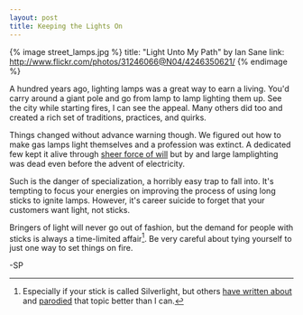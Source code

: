 ```yaml
---
layout: post
title: Keeping the Lights On
---
```


{% image street_lamps.jpg %}
  title: "Light Unto My Path" by Ian Sane
  link: http://www.flickr.com/photos/31246066@N04/4246350621/
{% endimage %}

A hundred years ago, lighting lamps was a great way to earn a living. You'd carry around a giant pole and go from lamp to lamp lighting them up. See the city while starting fires, I can see the appeal. Many others did too and created a rich set of traditions, practices, and quirks.

Things changed without advance warning though. We figured out how to make gas lamps light themselves and a profession was extinct. A dedicated few kept it alive through [sheer force of will](http://www.personal.psu.edu/djk12/images/Poland%20Trip%20Pix/pages/733%20Lamplighter%20in%20Lazienki%20Park_jpg.htm) but by and large lamplighting was dead even before the advent of electricity.

Such is the danger of specialization, a horribly easy trap to fall into. It's tempting to focus your energies on improving the process of using long sticks to ignite lamps. However, it's career suicide to forget that your customers want light, not sticks.

Bringers of light will never go out of fashion, but the demand for people with sticks is always a time-limited affair[^1]. Be very careful about tying yourself to just one way to set things on fire.

-SP

[^1]: Especially if your stick is called Silverlight, but others [have written about](http://www.riagenic.com/archives/622) and [parodied](http://www.youtube.com/watch?v=RRFiu0xfQzw) that topic better than I can.
